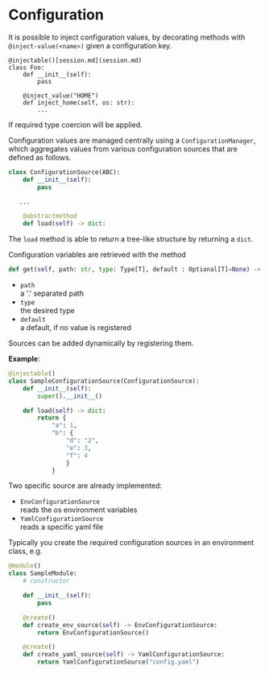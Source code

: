 
# Configuration 

It is possible to inject configuration values, by decorating methods with `@inject-value(<name>)` given a configuration key.

```python[session.md](session.md)
@injectable()[session.md](session.md)
class Foo:
    def __init__(self):
        pass

    @inject_value("HOME")
    def inject_home(self, os: str):
        ...
```

If required type coercion will be applied.

Configuration values are managed centrally using a `ConfigurationManager`, which aggregates values from various configuration sources that are defined as follows.

```python
class ConfigurationSource(ABC):
    def __init__(self):
        pass

   ...

    @abstractmethod
    def load(self) -> dict:
```

The `load` method is able to return a tree-like structure by returning a `dict`.

Configuration variables are retrieved with the method

```python
def get(self, path: str, type: Type[T], default : Optional[T]=None) -> T
```


- `path`  
  a '.' separated path
- `type`  
  the desired type
- `default`  
  a default, if no value is registered

Sources can be added dynamically by registering them.

**Example**:
```python
@injectable()
class SampleConfigurationSource(ConfigurationSource):
    def __init__(self):
        super().__init__()

    def load(self) -> dict:
        return {
            "a": 1, 
            "b": {
                "d": "2", 
                "e": 3, 
                "f": 4
                }
            }
```

Two specific source are already implemented:

- `EnvConfigurationSource`  
   reads the os environment variables
- `YamlConfigurationSource`  
   reads a specific yaml file

Typically you create the required configuration sources in an environment class, e.g.

```python
@module()
class SampleModule:
    # constructor

    def __init__(self):
        pass

    @create()
    def create_env_source(self) -> EnvConfigurationSource:
        return EnvConfigurationSource()

    @create()
    def create_yaml_source(self) -> YamlConfigurationSource:
        return YamlConfigurationSource("config.yaml")
```
